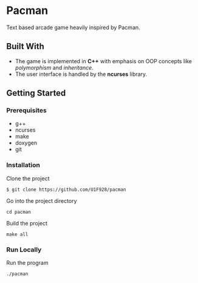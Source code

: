 # Pacman
 
Text based arcade game heavily inspired by Pacman.
 
## Built With
 
* The game is implemented in **C++** with emphasis on OOP concepts like *polymorphism* and *inheritance*.
* The user interface is handled by the **ncurses** library.
 
## Getting Started 
 
### Prerequisites 
 
* g++
* ncurses
* make
* doxygen
* git
 
### Installation 
 
Clone the project 
``` 
$ git clone https://github.com/U1F928/pacman
``` 
Go into the project directory
``` 
cd pacman
```
Build the project
``` 
make all
``` 
 
### Run Locally 

Run the program 
``` 
./pacman
``` 